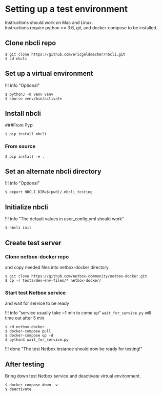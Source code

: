 # Setting up a test environment  

Instructions should work on Mac and Linux.  
Instructions require python >= 3.6, git, and docker-compose to be installed.

## Clone nbcli repo

```
$ git clone https://github.com/ericgeldmacher/nbcli.git
$ cd nbcli
```

## Set up a virtual environment

!!! info "Optional"

```
$ python3 -m venv venv
$ source venv/bin/activate
```

## Install nbcli

###From Pypi

```
$ pip install nbcli
```

### From source

```
$ pip install -e .
```

## Set an alternate nbcli directory

!!! info "Optional"

```
$ export NBCLI_DIR=$(pwd)/.nbcli_testing
```

## Initialize nbcli

!!! info "The default values in user_config.yml should work"

```
$ nbcli init
```

## Create test server

### Clone netbox-docker repo

and copy needed files into netbox-docker directory

```
$ git clone https://github.com/netbox-community/netbox-docker.git
$ cp -r tests/dev-env-files/* netbox-docker/
```

### Start test Netbox service

and wait for service to be ready

!!! info "service usually take ~1 min to come up"
    `wait_for_service.py` will time out after 5 min

```
$ cd netbox-docker
$ docker-compose pull
$ docker-compose up -d
$ python3 wait_for_service.py
```

!!! done "The test Netbox instance should now be ready for testing!"

## After testing

Bring down test Netbox service and deactivate virtual environment.

```
$ docker-compose down -v
$ deactivate
```
